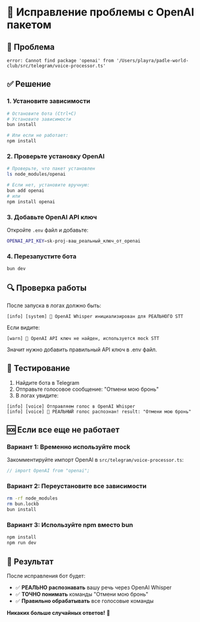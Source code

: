 # 🔧 Исправление проблемы с OpenAI пакетом

## 🚨 Проблема
```
error: Cannot find package 'openai' from '/Users/playra/padle-world-club/src/telegram/voice-processor.ts'
```

## ✅ Решение

### 1. Установите зависимости
```bash
# Остановите бота (Ctrl+C)
# Установите зависимости
bun install

# Или если не работает:
npm install
```

### 2. Проверьте установку OpenAI
```bash
# Проверьте, что пакет установлен
ls node_modules/openai

# Если нет, установите вручную:
bun add openai
# или
npm install openai
```

### 3. Добавьте OpenAI API ключ
Откройте `.env` файл и добавьте:
```bash
OPENAI_API_KEY=sk-proj-ваш_реальный_ключ_от_openai
```

### 4. Перезапустите бота
```bash
bun dev
```

## 🔍 Проверка работы

После запуска в логах должно быть:
```
[info] [system] 🎉 OpenAI Whisper инициализирован для РЕАЛЬНОГО STT
```

Если видите:
```
[warn] 🔑 OpenAI API ключ не найден, используется mock STT
```
Значит нужно добавить правильный API ключ в .env файл.

## 🎤 Тестирование

1. Найдите бота в Telegram
2. Отправьте голосовое сообщение: "Отмени мою бронь"
3. В логах увидите:
```
[info] [voice] Отправляем голос в OpenAI Whisper
[info] [voice] 🎉 РЕАЛЬНЫЙ голос распознан! result: "Отмени мою бронь"
```

## 🆘 Если все еще не работает

### Вариант 1: Временно используйте mock
Закомментируйте импорт OpenAI в `src/telegram/voice-processor.ts`:
```typescript
// import OpenAI from "openai";
```

### Вариант 2: Переустановите все зависимости
```bash
rm -rf node_modules
rm bun.lockb
bun install
```

### Вариант 3: Используйте npm вместо bun
```bash
npm install
npm run dev
```

## 🎯 Результат

После исправления бот будет:
- ✅ **РЕАЛЬНО распознавать** вашу речь через OpenAI Whisper
- ✅ **ТОЧНО понимать** команды "Отмени мою бронь"
- ✅ **Правильно обрабатывать** все голосовые команды

**Никаких больше случайных ответов!** 🎉

